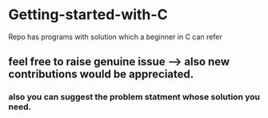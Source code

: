 # Getting-started-with-C
Repo has  programs with solution which a beginner in  C  can refer

##  feel free  to raise genuine issue --> also  new contributions would be appreciated.
### also  you can suggest the problem statment  whose  solution you  need.
